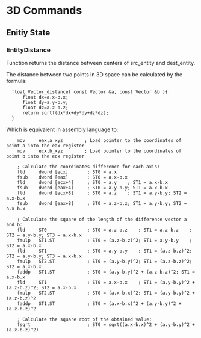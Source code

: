 # 3D Commands

## Enitiy State

### EntityDistance

Function returns the distance between centers of src_entity and dest_entity. 

The distance between two points in 3D space can be calculated by the formula:

      float Vector_distance( const Vector &a, const Vector &b ){
          float dx=a.x-b.x;
          float dy=a.y-b.y;
          float dz=a.z-b.z;
          return sqrtf(dx*dx+dy*dy+dz*dz);
      }

Which is equivalent in assembly language to:

        mov     eax,a_xyz        ; Load pointer to the coordinates of point a into the eax register
        mov     ecx,b_xyz        ; Load pointer to the coordinates of point b into the ecx register
        
        ; Сalculate the coordinates difference for each axis:
        fld     dword [ecx]       ; ST0 = a.x
        fsub    dword [eax]       ; ST0 = a.x-b.x
        fld     dword [ecx+4]     ; ST0 = a.y    ; ST1 = a.x-b.x
        fsub    dword [eax+4]     ; ST0 = a.y-b.y; ST1 = a.x-b.x
        fld     dword [ecx+8]     ; ST0 = a.z    ; ST1 = a.y-b.y; ST2 = a.x-b.x
        fsub    dword [eax+8]     ; ST0 = a.z-b.z; ST1 = a.y-b.y; ST2 = a.x-b.x
        
        ; Calculate the square of the length of the difference vector a and b:
        fld     ST0               ; ST0 = a.z-b.z    ; ST1 = a.z-b.z    ; ST2 = a.y-b.y; ST3 = a.x-b.x
        fmulp   ST1,ST            ; ST0 = (a.z-b.z)^2; ST1 = a.y-b.y    ; ST2 = a.x-b.x
        fld     ST1               ; ST0 = a.y-b.y    ; ST1 = (a.z-b.z)^2; ST2 = a.y-b.y; ST3 = a.x-b.x
        fmulp   ST2,ST            ; ST0 = (a.y-b.y)^2; ST1 = (a.z-b.z)^2; ST2 = a.x-b.x
        faddp   ST1,ST            ; ST0 = (a.y-b.y)^2 + (a.z-b.z)^2; ST1 = a.x-b.x
        fld     ST1               ; ST0 = a.x-b.x    ; ST1 = (a.y-b.y)^2 + (a.z-b.z)^2; ST2 = a.x-b.x
        fmulp   ST2,ST            ; ST0 = (a.x-b.x)^2; ST1 = (a.y-b.y)^2 + (a.z-b.z)^2
        faddp   ST1,ST            ; ST0 = (a.x-b.x)^2 + (a.y-b.y)^2 + (a.z-b.z)^2

        ; Calculate the square root of the obtained value:
        fsqrt                     ; ST0 = sqrt((a.x-b.x)^2 + (a.y-b.y)^2 + (a.z-b.z)^2)





